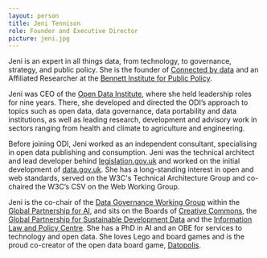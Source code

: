 ```yaml
---
layout: person
title: Jeni Tennison
role: Founder and Executive Director
picture: jeni.jpg
---
```

Jeni is an expert in all things data, from technology, to governance, strategy, and public policy. She is the founder of [Connected by data](/) and an Affiliated Researcher at the [Bennett Institute for Public Policy](https://www.bennettinstitute.cam.ac.uk/).

Jeni was CEO of the [Open Data Institute](https://www.theodi.org/), where she held leadership roles for nine years. There, she developed and directed the ODI’s approach to topics such as open data, data governance, data portability and data institutions, as well as leading research, development and advisory work in sectors ranging from health and climate to agriculture and engineering.

<!--more-->

Before joining ODI, Jeni worked as an independent consultant, specialising in open data publishing and consumption. Jeni was the technical architect and lead developer behind [legislation.gov.uk](http://www.legislation.gov.uk/) and worked on the initial development of [data.gov.uk](http://data.gov.uk/). She has a long-standing interest in open and web standards, served on the W3C's Technical Architecture Group and co-chaired the W3C’s CSV on the Web Working Group.

Jeni is the co-chair of the [Data Governance Working Group](https://gpai.ai/projects/data-governance/) within the [Global Partnership for AI](https://gpai.ai/), and sits on the Boards of [Creative Commons](https://creativecommons.org/), the [Global Partnership for Sustainable Development Data](https://www.data4sdgs.org/) and the [Information Law and Policy Centre](https://ials.sas.ac.uk/research/areas-research/information-law-and-policy). She has a PhD in AI and an OBE for services to technology and open data. She loves Lego and board games and is the proud co-creator of the open data board game, [Datopolis](https://theodi.org/service/tools-resources/datopolis/).
